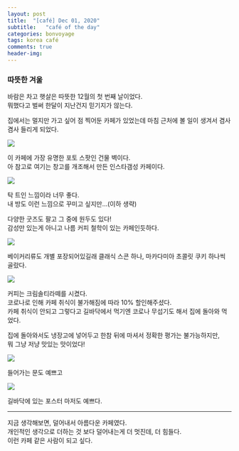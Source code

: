```yaml
---
layout: post
title:  "[café] Dec 01, 2020"
subtitle:   "café of the day"
categories: bonvoyage
tags: korea café
comments: true
header-img: 
---
```


### 따뜻한 겨울
  
바람은 차고 햇살은 따뜻한 12월의 첫 번째 날이었다.  
뭐했다고 벌써 한달이 지난건지 믿기지가 않는다.  
  
집에서는 멀지만 가고 싶어 점 찍어둔 카페가 있었는데 마침 근처에 볼 일이 생겨서 겸사겸사 들리게 되었다.  

<img src="https://ataraxiady.github.io/assets/img/bonvoyage/korea/2020-12-01-cafe1.jpeg">
  
이 카페에 가장 유명한 포토 스팟인 건물 벽이다.  
아 참고로 여기는 창고를 개조해서 만든 인스타갬성 카페이다.  
  
<img src="https://ataraxiady.github.io/assets/img/bonvoyage/korea/2020-12-01-cafe2.jpeg">
   
탁 트인 느낌이라 너무 좋다.  
내 방도 이런 느낌으로 꾸미고 싶지만...(이하 생략)
  
다양한 굿즈도 팔고 그 중에 원두도 있다!  
감성만 있는게 아니고 나름 커피 철학이 있는 카페인듯하다.  

<img src="https://ataraxiady.github.io/assets/img/bonvoyage/korea/2020-12-01-cafe4.jpeg">
  
베이커리류도 개별 포장되어있길래 클래식 스콘 하나, 마카다미아 초콜릿 쿠키 하나씩 골랐다.  

<img src="https://ataraxiady.github.io/assets/img/bonvoyage/korea/2020-12-01-cafe5.jpeg">
  
커피는 크림솔티라떼를 시켰다.  
코로나로 인해 카페 취식이 불가해짐에 따라 10% 할인해주셨다.  
카페 취식이 안되고 그렇다고 길바닥에서 먹기엔 코로나 무섭기도 해서 집에 돌아와 먹었다.  
  
집에 돌아와서도 냉장고에 넣어두고 한참 뒤에 마셔서 정확한 평가는 불가능하지만,  
뭐 그냥 저냥 맛있는 맛이었다! 

<img src="https://ataraxiady.github.io/assets/img/bonvoyage/korea/2020-12-01-cafe3.jpeg">
  
들어가는 문도 예쁘고

<img src="https://ataraxiady.github.io/assets/img/bonvoyage/korea/2020-12-01-cafe6.jpeg">
  
길바닥에 있는 포스터 마저도 예쁘다.  

---

지금 생각해보면, 덜어내서 아름다운 카페였다.  
개인적인 생각으로 더하는 것 보다 덜어내는게 더 멋진데, 더 힘들다.  
이런 카페 같은 사람이 되고 싶다.  